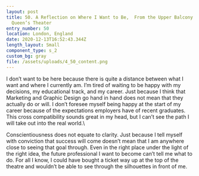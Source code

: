 ```yaml
---
layout: post
title: 50. A Reflection on Where I Want to Be,  From the Upper Balcony in
  Queen’s Theater
entry_number: 50
location: London, England
date: 2020-12-13T16:52:43.344Z
length_layout: Small
component_type: s_2
custom_bg: gray
file: /assets/uploads/4_50_content.png
---
```

I don’t want to be here because there is quite a distance between what I want and where I currently am. I’m tired of waiting to be happy with my decisions, my educational track, and my career. Just because I think that Marketing and Graphic Design go hand in hand does not mean that they actually do or will. I don’t foresee myself being happy at the start of my career because of the expectations employers have of recent graduates. This cross compatibility sounds great in my head, but I can’t see the path I will take out into the real world.\
 
Conscientiousness does not equate to clarity. Just because I tell myself with conviction that success will come doesn’t mean that I am anywhere close to seeing that goal through. Even in the right place under the light of the right idea, the future professional I want to become can’t tell me what to do. For all I know, I could have bought a ticket way up at the top of the theatre and wouldn’t be able to see through the silhouettes in front of me.
